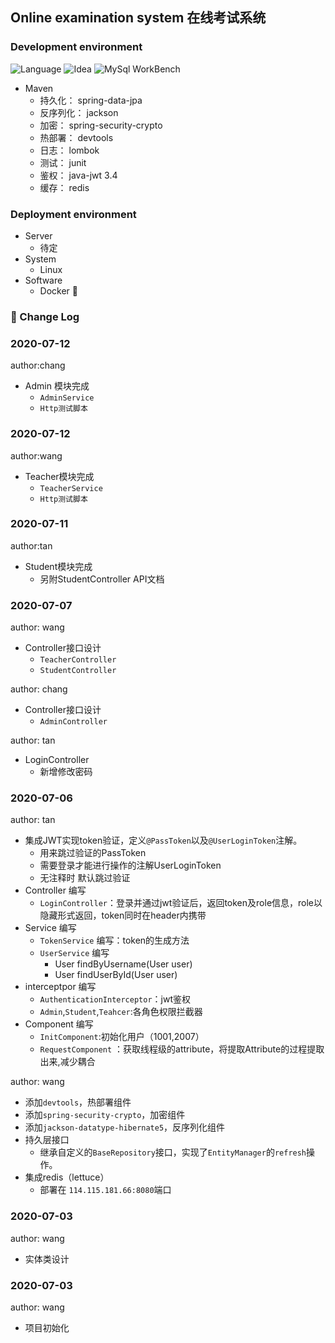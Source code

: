 ## Online examination system 在线考试系统

### Development environment
![Language](https://img.shields.io/badge/Java-11-yellow.svg)
![Idea](https://img.shields.io/badge/Idea-2019.3-blue.svg)
![MySql WorkBench](https://img.shields.io/badge/MySqlWorkBench-8.0CE-green.svg)


* Maven
    * 持久化： spring-data-jpa
    * 反序列化： jackson
    * 加密： spring-security-crypto
    * 热部署： devtools
    * 日志： lombok
    * 测试： junit
    * 鉴权： java-jwt 3.4
    * 缓存： redis
### Deployment environment
* Server
    * 待定
* System
    * Linux  
* Software
    * Docker :penguin:
### :bookmark_tabs: Change Log 
### 2020-07-12

author:chang
* Admin 模块完成
    - `AdminService`
    - `Http测试脚本`

### 2020-07-12

author:wang
* Teacher模块完成
    - `TeacherService` 
    - `Http测试脚本`

### 2020-07-11
author:tan

* Student模块完成 
    - 另附StudentController API文档

### 2020-07-07 
author: wang
* Controller接口设计
    - `TeacherController`
    - `StudentController`  
     
author: chang
* Controller接口设计
    - `AdminController`

author: tan
* LoginController
    - 新增修改密码
            
### 2020-07-06 
author: tan
* 集成JWT实现token验证，定义`@PassToken`以及`@UserLoginToken`注解。
    - 用来跳过验证的PassToken
    - 需要登录才能进行操作的注解UserLoginToken
    - 无注释时 默认跳过验证
* Controller 编写
    - `LoginController`：登录并通过jwt验证后，返回token及role信息，role以隐藏形式返回，token同时在header内携带
* Service 编写
    -  `TokenService` 编写：token的生成方法
    -  `UserService` 编写
        - User findByUsername(User user)
        - User findUserById(User user)
* interceptpor 编写
    - `AuthenticationInterceptor`：jwt鉴权
    - `Admin`,`Student`,`Teahcer`:各角色权限拦截器
* Component 编写
    - `InitComponent`:初始化用户（1001,2007）
    - `RequestComponent` ：获取线程级的attribute，将提取Attribute的过程提取出来,减少耦合

author: wang
* 添加`devtools`，热部署组件 
* 添加`spring-security-crypto`，加密组件
* 添加`jackson-datatype-hibernate5`，反序列化组件
* 持久层接口
    - 继承自定义的`BaseRepository`接口，实现了`EntityManager`的`refresh`操作。
* 集成redis（lettuce）
    - 部署在 `114.115.181.66:8080`端口

### 2020-07-03
author: wang
* 实体类设计

### 2020-07-03
author: wang
* 项目初始化
